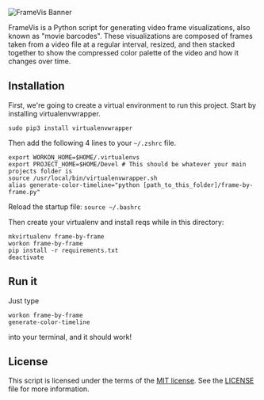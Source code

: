 ![FrameVis Banner](images/FrameVis_Banner.jpg)

FrameVis is a Python script for generating video frame visualizations, also known as "movie barcodes". These visualizations are composed of frames taken from a video file at a regular interval, resized, and then stacked together to show the compressed color palette of the video and how it changes over time.

## Installation

First, we're going to create a virtual environment to run this project. Start by installing virtualenvwrapper.
```shell
sudo pip3 install virtualenvwrapper
```

Then add the following 4 lines to your `~/.zshrc` file.
```shell
export WORKON_HOME=$HOME/.virtualenvs
export PROJECT_HOME=$HOME/Devel # This should be whatever your main projects folder is
source /usr/local/bin/virtualenvwrapper.sh
alias generate-color-timeline="python [path_to_this_folder]/frame-by-frame.py"
```
Reload the startup file:
`source ~/.bashrc`

Then create your virtualenv and install reqs while in this directory:
```shell
mkvirtualenv frame-by-frame
workon frame-by-frame
pip install -r requirements.txt
deactivate
```

## Run it
Just type
```shell
workon frame-by-frame
generate-color-timeline
```
into your terminal, and it should work!

## License

This script is licensed under the terms of the [MIT license](https://opensource.org/licenses/MIT). See the [LICENSE](LICENSE) file for more information.
